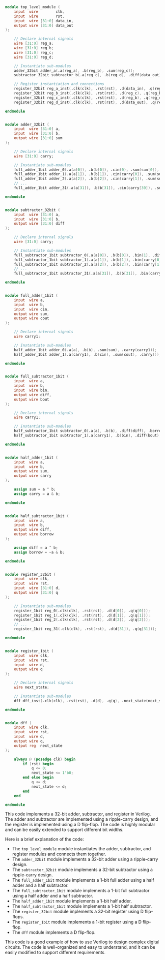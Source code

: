 ```verilog
module top_level_module (
    input  wire        clk,
    input  wire        rst,
    input  wire [31:0] data_in,
    output wire [31:0] data_out
);

    // Declare internal signals
    wire [31:0] reg_a;
    wire [31:0] reg_b;
    wire [31:0] reg_c;
    wire [31:0] reg_d;

    // Instantiate sub-modules
    adder_32bit adder_a(.a(reg_a), .b(reg_b), .sum(reg_c));
    subtractor_32bit subtractor_b(.a(reg_c), .b(reg_d), .diff(data_out));

    // Register instantiation and connections
    register_32bit reg_a_inst(.clk(clk), .rst(rst), .d(data_in), .q(reg_a));
    register_32bit reg_b_inst(.clk(clk), .rst(rst), .d(reg_c), .q(reg_b));
    register_32bit reg_c_inst(.clk(clk), .rst(rst), .d(reg_b), .q(reg_c));
    register_32bit reg_d_inst(.clk(clk), .rst(rst), .d(data_out), .q(reg_d));

endmodule


module adder_32bit (
    input  wire [31:0] a,
    input  wire [31:0] b,
    output wire [31:0] sum
);

    // Declare internal signals
    wire [31:0] carry;

    // Instantiate sub-modules
    full_adder_1bit adder_0(.a(a[0]), .b(b[0]), .cin(0), .sum(sum[0]), .cout(carry[0]));
    full_adder_1bit adder_1(.a(a[1]), .b(b[1]), .cin(carry[0]), .sum(sum[1]), .cout(carry[1]));
    full_adder_1bit adder_2(.a(a[2]), .b(b[2]), .cin(carry[1]), .sum(sum[2]), .cout(carry[2]));
    // ...
    full_adder_1bit adder_31(.a(a[31]), .b(b[31]), .cin(carry[30]), .sum(sum[31]), .cout());

endmodule


module subtractor_32bit (
    input  wire [31:0] a,
    input  wire [31:0] b,
    output wire [31:0] diff
);

    // Declare internal signals
    wire [31:0] carry;

    // Instantiate sub-modules
    full_subtractor_1bit subtractor_0(.a(a[0]), .b(b[0]), .bin(1), .diff(diff[0]), .bout(carry[0]));
    full_subtractor_1bit subtractor_1(.a(a[1]), .b(b[1]), .bin(carry[0]), .diff(diff[1]), .bout(carry[1]));
    full_subtractor_1bit subtractor_2(.a(a[2]), .b(b[2]), .bin(carry[1]), .diff(diff[2]), .bout(carry[2]));
    // ...
    full_subtractor_1bit subtractor_31(.a(a[31]), .b(b[31]), .bin(carry[30]), .diff(diff[31]), .bout());

endmodule


module full_adder_1bit (
    input  wire a,
    input  wire b,
    input  wire cin,
    output wire sum,
    output wire cout
);

    // Declare internal signals
    wire carry1;

    // Instantiate sub-modules
    half_adder_1bit adder_0(.a(a), .b(b), .sum(sum), .carry(carry1));
    half_adder_1bit adder_1(.a(carry1), .b(cin), .sum(cout), .carry());

endmodule


module full_subtractor_1bit (
    input  wire a,
    input  wire b,
    input  wire bin,
    output wire diff,
    output wire bout
);

    // Declare internal signals
    wire carry1;

    // Instantiate sub-modules
    half_subtractor_1bit subtractor_0(.a(a), .b(b), .diff(diff), .borrow(carry1));
    half_subtractor_1bit subtractor_1(.a(carry1), .b(bin), .diff(bout), .borrow());

endmodule


module half_adder_1bit (
    input  wire a,
    input  wire b,
    output wire sum,
    output wire carry
);

    assign sum = a ^ b;
    assign carry = a & b;

endmodule


module half_subtractor_1bit (
    input  wire a,
    input  wire b,
    output wire diff,
    output wire borrow
);

    assign diff = a ^ b;
    assign borrow = ~a & b;

endmodule


module register_32bit (
    input  wire clk,
    input  wire rst,
    input  wire [31:0] d,
    output wire [31:0] q
);

    // Instantiate sub-modules
    register_1bit reg_0(.clk(clk), .rst(rst), .d(d[0]), .q(q[0]));
    register_1bit reg_1(.clk(clk), .rst(rst), .d(d[1]), .q(q[1]));
    register_1bit reg_2(.clk(clk), .rst(rst), .d(d[2]), .q(q[2]));
    // ...
    register_1bit reg_31(.clk(clk), .rst(rst), .d(d[31]), .q(q[31]));

endmodule


module register_1bit (
    input  wire clk,
    input  wire rst,
    input  wire d,
    output wire q
);

    // Declare internal signals
    wire next_state;

    // Instantiate sub-modules
    dff dff_inst(.clk(clk), .rst(rst), .d(d), .q(q), .next_state(next_state));

endmodule


module dff (
    input  wire clk,
    input  wire rst,
    input  wire d,
    output wire q,
    output reg  next_state
);

    always @ (posedge clk) begin
        if (rst) begin
            q <= 0;
            next_state <= 1'b0;
        end else begin
            q <= d;
            next_state <= d;
        end
    end

endmodule
```

This code implements a 32-bit adder, subtractor, and register in Verilog. The adder and subtractor are implemented using a ripple-carry design, and the register is implemented using a D flip-flop. The code is highly modular and can be easily extended to support different bit widths.

Here is a brief explanation of the code:

* The `top_level_module` module instantiates the adder, subtractor, and register modules and connects them together.
* The `adder_32bit` module implements a 32-bit adder using a ripple-carry design.
* The `subtractor_32bit` module implements a 32-bit subtractor using a ripple-carry design.
* The `full_adder_1bit` module implements a 1-bit full adder using a half adder and a half subtractor.
* The `full_subtractor_1bit` module implements a 1-bit full subtractor using a half adder and a half subtractor.
* The `half_adder_1bit` module implements a 1-bit half adder.
* The `half_subtractor_1bit` module implements a 1-bit half subtractor.
* The `register_32bit` module implements a 32-bit register using D flip-flops.
* The `register_1bit` module implements a 1-bit register using a D flip-flop.
* The `dff` module implements a D flip-flop.

This code is a good example of how to use Verilog to design complex digital circuits. The code is well-organized and easy to understand, and it can be easily modified to support different requirements.